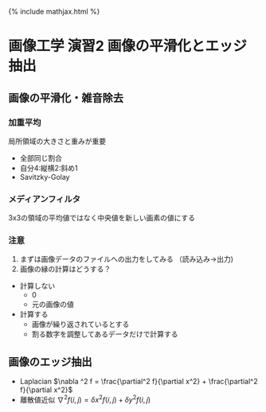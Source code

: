 {% include mathjax.html %}

# 画像工学 演習2 画像の平滑化とエッジ抽出

## 画像の平滑化・雑音除去

### 加重平均
局所領域の大きさと重みが重要


* 全部同じ割合
* 自分4:縦横2:斜め1
* Savitzky-Golay

### メディアンフィルタ
3x3の領域の平均値ではなく中央値を新しい画素の値にする

### 注意　
1. まずは画像データのファイルへの出力をしてみる （読み込み→出力)
2. 画像の縁の計算はどうする？
  * 計算しない
    * 0
    * 元の画像の値
  * 計算する
    * 画像が繰り返されているとする
    * 割る数字を調整してあるデータだけで計算する

## 画像のエッジ抽出
* Laplacian $\nabla ^2 f = \frac{\partial^2 f}{\partial x^2} + \frac{\partial^2 f}{\partial x^2}$
* 離散値近似 $\nabla^2 f(i,j) = \delta x^2 f(i,j) + \delta y^2 f(i,j)$
